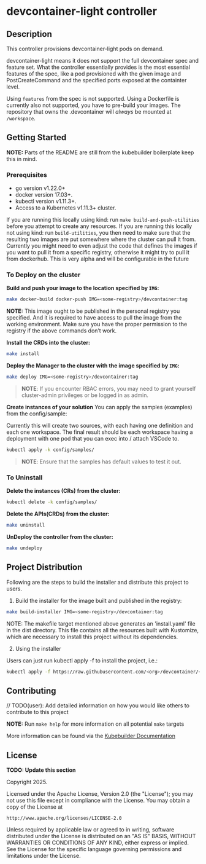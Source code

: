 # devcontainer-light controller

## Description
This controller provisions devcontainer-light pods on demand.

devcontainer-light means it does not support the full devcontainer spec and feature set.
What the controller essentially provides is the most essential features of the spec,
like a pod provisioned with the given image and PostCreateCommand and the specified ports exposed at the containter
level.

Using `features` from the spec is not supported.
Using a Dockerfile is currently also not supported, you have to pre-build your images.
The repository that owns the .devcontainer will _always_ be mounted at `/workspace`.

## Getting Started

**NOTE:** Parts of the README are still from the kubebuilder boilerplate keep this in mind.

### Prerequisites
- go version v1.22.0+
- docker version 17.03+.
- kubectl version v1.11.3+.
- Access to a Kubernetes v1.11.3+ cluster.

If you are running this locally using kind: run `make build-and-push-utilities` before you attempt to create any resources.
If you are running this locally not using kind: run `build-utilities`, you then need to make sure that the resulting two images are put somewhere where the cluster can pull it from.
Currently you might need to even adjust the code that defines the images if you want to pull it from a specific registry, otherwise it might try to pull it from dockerhub.
This is very alpha and will be configurable in the future

### To Deploy on the cluster
**Build and push your image to the location specified by `IMG`:**

```sh
make docker-build docker-push IMG=<some-registry>/devcontainer:tag
```

**NOTE:** This image ought to be published in the personal registry you specified.
And it is required to have access to pull the image from the working environment.
Make sure you have the proper permission to the registry if the above commands don’t work.

**Install the CRDs into the cluster:**

```sh
make install
```

**Deploy the Manager to the cluster with the image specified by `IMG`:**

```sh
make deploy IMG=<some-registry>/devcontainer:tag
```

> **NOTE**: If you encounter RBAC errors, you may need to grant yourself cluster-admin
privileges or be logged in as admin.

**Create instances of your solution**
You can apply the samples (examples) from the config/sample:

Currently this will create two sources, with each having one definition and each one workspace.
The final result should be each workspace having a deployment with one pod that you can exec into / attach VSCode to.

```sh
kubectl apply -k config/samples/
```

>**NOTE**: Ensure that the samples has default values to test it out.

### To Uninstall
**Delete the instances (CRs) from the cluster:**

```sh
kubectl delete -k config/samples/
```

**Delete the APIs(CRDs) from the cluster:**

```sh
make uninstall
```

**UnDeploy the controller from the cluster:**

```sh
make undeploy
```

## Project Distribution

Following are the steps to build the installer and distribute this project to users.

1. Build the installer for the image built and published in the registry:

```sh
make build-installer IMG=<some-registry>/devcontainer:tag
```

NOTE: The makefile target mentioned above generates an 'install.yaml'
file in the dist directory. This file contains all the resources built
with Kustomize, which are necessary to install this project without
its dependencies.

2. Using the installer

Users can just run kubectl apply -f <URL for YAML BUNDLE> to install the project, i.e.:

```sh
kubectl apply -f https://raw.githubusercontent.com/<org>/devcontainer/<tag or branch>/dist/install.yaml
```

## Contributing
// TODO(user): Add detailed information on how you would like others to contribute to this project

**NOTE:** Run `make help` for more information on all potential `make` targets

More information can be found via the [Kubebuilder Documentation](https://book.kubebuilder.io/introduction.html)

## License

**TODO: Update this section**

Copyright 2025.

Licensed under the Apache License, Version 2.0 (the "License");
you may not use this file except in compliance with the License.
You may obtain a copy of the License at

    http://www.apache.org/licenses/LICENSE-2.0

Unless required by applicable law or agreed to in writing, software
distributed under the License is distributed on an "AS IS" BASIS,
WITHOUT WARRANTIES OR CONDITIONS OF ANY KIND, either express or implied.
See the License for the specific language governing permissions and
limitations under the License.

